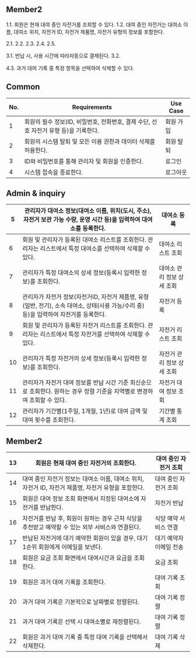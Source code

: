 ## Member2
1.1. 회원은 현재 대여 중인 자전거를 조회할 수 있다.
1.2. 대여 중인 자전거는 대여소 이름, 대여소 위치, 자전거 ID, 자전거 제품명, 자전거 유형의 정보를 포함한다.

2.1. 
2.2. 
2.3. 
2.4. 
2.5. 

3.1. 반납 시, 사용 시간에 따라자동으로 결제된다.
3.2. 


4.3. 과거 대여 기록 중 특정 항목을 선택하여 삭제할 수 있다.

## Common

| No. | Requirements | Use Case |
| --- | --- | --- |
| 1 | 회원의 필수 정보(ID, 비밀번호, 전화번호, 결제 수단, 선호 자전거 유형 등)을 기록한다. | 회원 가입 |
| 2 | 회원의 시스템 탈퇴 및 모든 이용 권한과 데이터 삭제를 허용한다. | 회원 탈퇴 |
| 3 | ID와 비밀번호를 통해 관리자 및 회원을 인증한다. | 로그인 |
| 4 | 시스템 접속을 종료한다. | 로그아웃 |

## Admin & inquiry

| 5 | 관리자가 대여소 정보(대여소 이름, 위치(도시, 주소), 자전거 보관 가능 수량, 운영 시간 등)을 입력하여 대여소를 등록한다. | 대여소 등록 |
| --- | --- | --- |
| 6 | 회원 및 관리자가 등록된 대여소 리스트를 조회한다. 관리자는 리스트에서 특정 대여소를 선택하여 삭제할 수 있다. | 대여소 리스트 조회 |
| 7 | 관리자가 특정 대여소의 상세 정보(등록시 입력한 정보)를 조회한다. | 대여소 관리 정보 상세 조회 |
| 8 | 관리자가 자전거 정보(자전거ID, 자전거 제품명, 유형(일반, 전기), 소속 대여소, 상태(사용 가능/수리 중) 등)을 입력하여 자전거를 등록한다. | 자전거 등록 |
| 9 | 회원 및 관리자가 등록된 자전거 리스트를 조회한다. 관리자는 리스트에서 특정 자전거를 선택하여 삭제할 수 있다. | 자전거 리스트 조회 |
| 10 | 관리자가 특정 자전거의 상세 정보(등록시 입력한 정보)를 조회한다. | 자전거 관리 정보 상세 조회 |
| 11 | 관리자가 자전거 대여 정보를 반납 시간 기준 최신순으로 조회한다. 원하는 경우 정렬 기준을 지역별로 변경하여 조회할 수 있다. | 자전거 대여 정보 조회 |
| 12 | 관리자가 기간별(1주일, 1개월, 1년)로 대여 금액 및 대여 횟수를 조회한다. | 기간별 통계 조회 |

## Member2

| 13 | 회원은 현재 대여 중인 자전거의 조회한다. | 대여 중인 자전거 조회 |
| --- | --- | --- |
| 14 | 대여 중인 자전거 정보는 대여소 이름, 대여소 위치, 자전거 ID, 자전거 제품명,  자전거 유형을 포함한다. | 대여 중인 자전거 조회 |
| 15 | 회원은 대여 정보 조회 화면에서 지정된 대여소에 자전거를 반납한다. | 자전거 반납 |
| 16 | 자전거를 반납 후, 회원이 원하는 경우 근처 식당을 추천받고 예약할 수 있는 외부 서비스와 연결된다. | 식당 예약 서비스 연결 |
| 17 | 반납된 자전거에 대기 예약한 회원이 있을 경우, 대기 1순위 회원에게 이메일을 보낸다. | 대기 예약자 이메일 전송 |
| 18 | 회원은 요금 조회 화면에서 대여시간과 요금을 조회한다. | 요금 조회 |
| 19 | 회원은 과거 대여 기록을 조회한다.  | 대여 기록 조회 |
| 20 | 과거 대여 기록은 기본적으로 날짜별로 정렬된다. | 대여 기록 정렬 |
| 21 | 과거 대여 기록은 선택 시 대여소별로 재정렬된다. | 대여 기록 정렬 |
| 22 | 회원은 과거 대여 기록 중 특정 대여 기록을 선택해서 삭제한다.  | 대여 기록 삭제 |